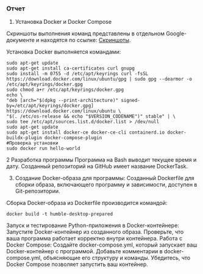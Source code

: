 ### Отчет

1. Установка Docker и Docker Compose

Скриншоты выполнения команд представлены в отдельном Google-документе и находятся по ссылке:
[Скриншоты](https://docs.google.com/document/d/15sAQeca-tULCGYoqG9gRVbzDTuU2LVs1jsO7y47i8Vk/edit?usp=sharing).

Установка Docker выполняется командами:

```
sudo apt-get update
sudo apt-get install ca-certificates curl gnupg
sudo install -m 0755 -d /etc/apt/keyrings curl -fsSL https://download.docker.com/linux/ubuntu/gpg | sudo gpg --dearmor -o /etc/apt/keyrings/docker.gpg
sudo chmod a+r /etc/apt/keyrings/docker.gpg
echo \
"deb [arch="$(dpkg --print-architecture)" signed-by=/etc/apt/keyrings/docker.gpg] https://download.docker.com/linux/ubuntu \
"$(. /etc/os-release && echo "$VERSION_CODENAME")" stable" | \
sudo tee /etc/apt/sources.list.d/docker.list > /dev/null
sudo apt-get update
sudo apt-get install docker-ce docker-ce-cli containerd.io docker-buildx-plugin docker-compose-plugin
#Проверка установки
sudo docker run hello-world
```


2 Разработка программы
Программа на Bash выводит текущее время и дату. 
Созданный репозиторий на GitHub имеет название DockerTask.


3. Создание Docker-образа для программы:
Созданный Dockerfile для сборки образа, включающего программу и зависимости, доступен в Git-репозитории.

Сборка Docker-образа из Dockerfile производится командой:

```docker build -t humble-desktop-prepared```


Запуск и тестирование Python-приложения в Docker-контейнере:
Запустите Docker-контейнер из созданного образа.
Проверьте, что ваша программа работает корректно внутри контейнера.
Работа с Docker Compose:
Создайте docker-compose.yml, который запускает ваш Docker-контейнер с программой.
Добавьте комментарии в docker-compose.yml, объясняющие его структуру и команды.
Убедитесь, что Docker Compose позволяет запустить ваш контейнер.

